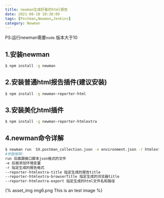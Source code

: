 ```yaml
---
title: newman生成好看的html报告
date: 2021-08-18 10:38:09
tags: [Postman,Newman,Jenkins]
category: Newman
---
```

PS:运行newman需要```node``` 版本大于10

## 1.安装newman
```bash
$ npm install -g newman
```

## 2.安装普通html报告插件(建议安装)
```bash
$ npm install -g newman-reporter-html
```

## 3.安装美化html插件
```bash
$ npm install -g newman-reporter-htmlextra
```

## 4.newman命令详解
```bash
$ newman run  SX.postman_collection.json -e environment.json -r htmlextra,cli --reporter-htmlextra-title "实训平台接口 测试报告" --reporter-htmlextra-browserTitle "实训平台接口报告" --reporter-htmlextra-export Bapi.html
#参数解释:
run 后面跟接口脚本json格式的文件
-e 后面添加环境变量
-r 指定生成的报告格式
--reporter-htmlextra-title 指定生成的报告title
--reporter-htmlextra-browserTitle 指定生成的浏览器title
--reporter-htmlextra-export 指定生成的html文件名和路径
```

{% asset_img img6.png This is an test image %}